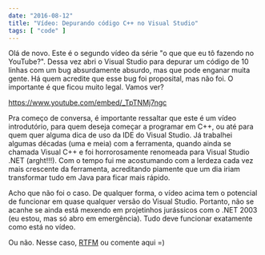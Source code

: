 ```yaml
---
date: "2016-08-12"
title: "Vídeo: Depurando código C++ no Visual Studio"
tags: [ "code" ]
---
```

Olá de novo. Este é o segundo vídeo da série "o que que eu tô fazendo no YouTube?". Dessa vez abri o Visual Studio para depurar um código de 10 linhas com um bug absurdamente absurdo, mas que pode enganar muita gente. Há quem acredite que esse bug foi proposital, mas não foi. O importante é que ficou muito legal. Vamos ver?

https://www.youtube.com/embed/_TpTNMj7ngc

Pra começo de conversa, é importante ressaltar que este é um vídeo introdutório, para quem deseja começar a programar em C++, ou até para quem quer alguma dica de uso da IDE do Visual Studio. Já trabalhei algumas décadas (uma e meia) com a ferramenta, quando ainda se chamada Visual C++ e foi horrorosamente renomeada para Visual Studio .NET (arght!!!). Com o tempo fui me acostumando com a lerdeza cada vez mais crescente da ferramenta, acreditando piamente que um dia iriam transformar tudo em Java para ficar mais rápido.

Acho que não foi o caso. De qualquer forma, o vídeo acima tem o potencial de funcionar em quase qualquer versão do Visual Studio. Portanto, não se acanhe se ainda está mexendo em projetinhos jurássicos com o .NET 2003 (eu estou, mas só abro em emergência). Tudo deve funcionar exatamente como está no vídeo.

Ou não. Nesse caso, [RTFM](https://en.wikipedia.org/wiki/RTFM) ou comente aqui =)

